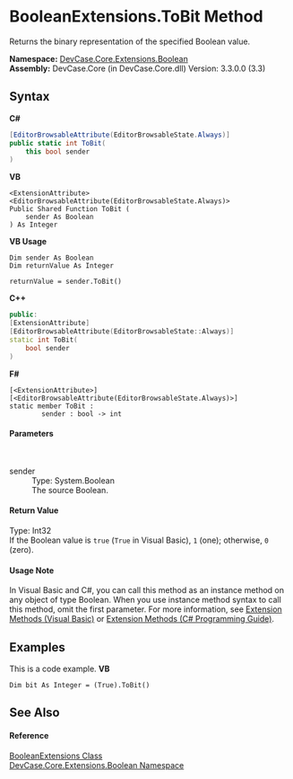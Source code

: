 # BooleanExtensions.ToBit Method 
 

Returns the binary representation of the specified Boolean value.

**Namespace:**&nbsp;<a href="N_DevCase_Core_Extensions_Boolean">DevCase.Core.Extensions.Boolean</a><br />**Assembly:**&nbsp;DevCase.Core (in DevCase.Core.dll) Version: 3.3.0.0 (3.3)

## Syntax

**C#**<br />
``` C#
[EditorBrowsableAttribute(EditorBrowsableState.Always)]
public static int ToBit(
	this bool sender
)
```

**VB**<br />
``` VB
<ExtensionAttribute>
<EditorBrowsableAttribute(EditorBrowsableState.Always)>
Public Shared Function ToBit ( 
	sender As Boolean
) As Integer
```

**VB Usage**<br />
``` VB Usage
Dim sender As Boolean
Dim returnValue As Integer

returnValue = sender.ToBit()
```

**C++**<br />
``` C++
public:
[ExtensionAttribute]
[EditorBrowsableAttribute(EditorBrowsableState::Always)]
static int ToBit(
	bool sender
)
```

**F#**<br />
``` F#
[<ExtensionAttribute>]
[<EditorBrowsableAttribute(EditorBrowsableState.Always)>]
static member ToBit : 
        sender : bool -> int 

```


#### Parameters
&nbsp;<dl><dt>sender</dt><dd>Type: System.Boolean<br />The source Boolean.</dd></dl>

#### Return Value
Type: Int32<br />If the Boolean value is `true` (`True` in Visual Basic), `1` (one); otherwise, `0` (zero).

#### Usage Note
In Visual Basic and C#, you can call this method as an instance method on any object of type Boolean. When you use instance method syntax to call this method, omit the first parameter. For more information, see <a href="https://docs.microsoft.com/dotnet/visual-basic/programming-guide/language-features/procedures/extension-methods">Extension Methods (Visual Basic)</a> or <a href="https://docs.microsoft.com/dotnet/csharp/programming-guide/classes-and-structs/extension-methods">Extension Methods (C# Programming Guide)</a>.

## Examples
This is a code example. 
**VB**<br />
``` VB
Dim bit As Integer = (True).ToBit()
```


## See Also


#### Reference
<a href="T_DevCase_Core_Extensions_Boolean_BooleanExtensions">BooleanExtensions Class</a><br /><a href="N_DevCase_Core_Extensions_Boolean">DevCase.Core.Extensions.Boolean Namespace</a><br />